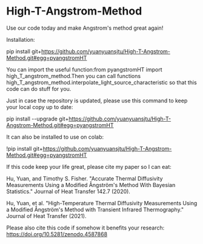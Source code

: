 # High-T-Angstrom-Method
Use our code today and make Angstrom's method great again!

Installation:

pip install git+https://github.com/yuanyuansjtu/High-T-Angstrom-Method.git#egg=pyangstromHT

You can import the useful function:from pyangstromHT import high_T_angstrom_method.Then you can call functions high_T_angstrom_method.interpolate_light_source_characteristic so that this code can do stuff for you.

Just in case the repository is updated, please use this command to keep your local copy up to date:

pip install --upgrade git+https://github.com/yuanyuansjtu/High-T-Angstrom-Method.git#egg=pyangstromHT


It can also be installed to use on colab:

!pip install git+https://github.com/yuanyuansjtu/High-T-Angstrom-Method.git#egg=pyangstromHT


If this code keep your life great, please cite my paper so I can eat:

Hu, Yuan, and Timothy S. Fisher. "Accurate Thermal Diffusivity Measurements Using a Modified Ångström's Method With Bayesian Statistics." Journal of Heat Transfer 142.7 (2020).

Hu, Yuan, et al. "High-Temperature Thermal Diffusivity Measurements Using a Modified Ångström's Method with Transient Infrared Thermography." Journal of Heat Transfer (2021).

Please also cite this code if somehow it benefits your research: https://doi.org/10.5281/zenodo.4587868
